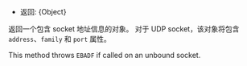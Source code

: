 <!-- YAML
added: v0.1.99
-->

* 返回: {Object}

返回一个包含 socket 地址信息的对象。
对于 UDP socket，该对象将包含 `address`、`family` 和 `port` 属性。

This method throws `EBADF` if called on an unbound socket.

